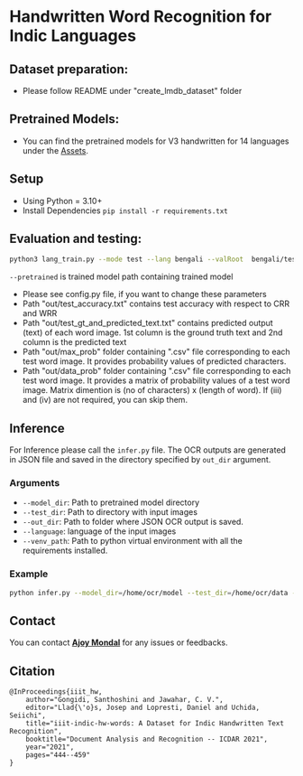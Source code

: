 # Handwritten Word Recognition for Indic Languages

## Dataset preparation:
- Please follow README under "create_lmdb_dataset" folder

## Pretrained Models:
- You can find the pretrained models for V3 handwritten for 14 languages under the [Assets](https://github.com/NLTM-OCR/OCR-V3/releases/tag/v3).

## Setup
- Using Python = 3.10+
- Install Dependencies `pip install -r requirements.txt`

## Evaluation and testing:

```bash
python3 lang_train.py --mode test --lang bengali --valRoot  bengali/test_lmdb --pretrained  out/crnn_results/best_cer.pth --cuda  --out  out --adadelta
```
`--pretrained` is trained model path containing trained model

- Please see config.py file, if you want to change these parameters 
- Path "out/test_accuracy.txt" contains  test accuracy with respect to CRR and WRR
- Path "out/test_gt_and_predicted_text.txt" contains predicted output (text) of each word image. 1st column is the ground truth text and 2nd column is the predicted text
- Path "out/max_prob" folder containing ".csv" file corresponding to each test word image. It provides probability values of predicted characters.
- Path "out/data_prob" folder containing ".csv" file corresponding to each test word image. It provides a matrix of probability values of a test word image. Matrix dimention is (no of characters) x (length of word). If (iii) and (iv) are not required, you can skip them.    

## Inference

For Inference please call the `infer.py` file. The OCR outputs are generated in JSON file and saved in the directory specified by `out_dir` argument.

### Arguments
* `--model_dir`: Path to pretrained model directory
* `--test_dir`: Path to directory with input images
* `--out_dir`: Path to folder where JSON OCR output is saved.
* `--language`: language of the input images
* `--venv_path`: Path to python virtual environment with all the requirements installed.

### Example

```bash
python infer.py --model_dir=/home/ocr/model --test_dir=/home/ocr/data --language=bengali --out_dir=/home/ocr/out --venv_path=/home/ocr/venv
```

## Contact

You can contact **[Ajoy Mondal](mailto:ajoy.mondal@iiit.ac.in)** for any issues or feedbacks.

## Citation

```
@InProceedings{iiit_hw,
	author="Gongidi, Santhoshini and Jawahar, C. V.",
	editor="Llad{\'o}s, Josep and Lopresti, Daniel and Uchida, Seiichi",
	title="iiit-indic-hw-words: A Dataset for Indic Handwritten Text Recognition",
	booktitle="Document Analysis and Recognition -- ICDAR 2021",
	year="2021",
	pages="444--459"
}
```
